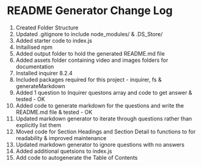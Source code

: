 # README Generator Change Log

1. Created Folder Structure
2. Updated .gitignore to include node_modules/ & .DS_Store/
3. Added starter code to index.js
4. Initailised npm
5. Added output folder to hold the generated README.md file
6. Added assets folder containing video and images folders for documentation
7. Installed inquirer 8.2.4
8. Included packages required for this project - inquirer, fs & generateMarkdown
9. Added 1 question to Inquirer questons array and code to get answer & tested - OK
10. Added code to generate markdown for the questions and write the README.md file & tested - OK
11. Updated markdown generator to iterate through questions rather than explicitly list them
12. Moved code for Section Headings and Section Detail to functions to for readability & improved maintenance
13. Updated markdown generator to ignore questions with no answers
14. Added additional quetsions to index.js
15. Add code to autogenerate the Table of Contents

